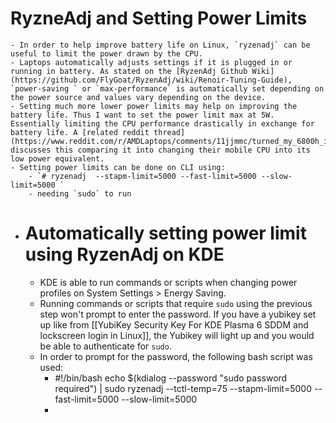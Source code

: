 # RyzneAdj and Setting Power Limits
	- In order to help improve battery life on Linux, `ryzenadj` can be useful to limit the power drawn by the CPU.
	- Laptops automatically adjusts settings if it is plugged in or running in battery. As stated on the [RyzenAdj Github Wiki](https://github.com/FlyGoat/RyzenAdj/wiki/Renoir-Tuning-Guide), `power-saving ` or `max-performance` is automatically set depending on the power source and values vary depending on the device.
	- Setting much more lower power limits may help on improving the battery life. Thus I want to set the power limit max at 5W. Essentially limiting the CPU performance drastically in exchange for battery life. A [related reddit thread](https://www.reddit.com/r/AMDLaptops/comments/11jjmmc/turned_my_6800h_into_a_6800u_using_ryzenadj/) discusses this comparing it into changing their mobile CPU into its low power equivalent.
	- Setting power limits can be done on CLI using:
		- `# ryzenadj  --stapm-limit=5000 --fast-limit=5000 --slow-limit=5000 `
		- needing `sudo` to run
- # Automatically setting power limit using RyzenAdj on KDE
	- KDE is able to run commands or scripts when changing power profiles on System Settings > Energy Saving.
	- Running commands or scripts that require `sudo` using the previous step won't prompt to enter the password. If you have a yubikey set up like from [[YubiKey Security Key For KDE Plasma 6 SDDM and lockscreen login in Linux]], the Yubikey will light up and you would be able to authenticate for `sudo`.
	- In order to prompt for the password, the following bash script was used:
		- #!/bin/bash
		  echo $(kdialog --password "sudo password required") | sudo ryzenadj --tctl-temp=75  --stapm-limit=5000 --fast-limit=5000 --slow-limit=5000
		-